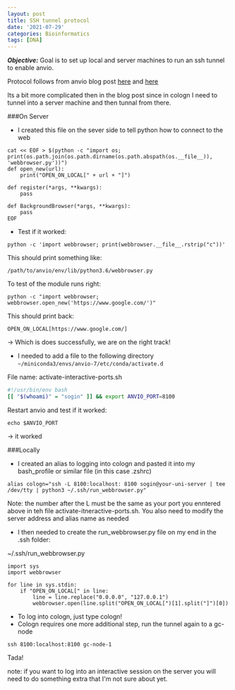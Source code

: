 ```yaml
---
layout: post
title: SSH tunnel protocol
date: '2021-07-29'
categories: Bioinformatics
tags: [DNA]
---
```



_**Objective:**_ Goal is to set up local and server machines to run an ssh tunnel to enable anvio. 

Protocol follows from anvio blog post [here](https://merenlab.org/2018/03/07/working-with-remote-interative/) and [here](https://merenlab.org/2015/11/28/visualizing-from-a-server/)

Its a bit more complicated then in the blog post since in cologn I need to tunnel into a server machine and then tunnal from there.  

###On Server

*  I created this file on the sever side to tell python how to connect to the web 

```
cat << EOF > $(python -c "import os; print(os.path.join(os.path.dirname(os.path.abspath(os.__file__)), 'webbrowser.py'))")
def open_new(url):
    print("OPEN_ON_LOCAL[" + url + "]")

def register(*args, **kwargs):
    pass

def BackgroundBrowser(*args, **kwargs):
    pass
EOF
```
* Test if it worked: 

```
python -c 'import webbrowser; print(webbrowser.__file__.rstrip("c"))'
```

This should print something like: 
```
/path/to/anvio/env/lib/python3.6/webbrowser.py
```
To test of the module runs right: 
```
python -c "import webbrowser; webbrowser.open_new('https://www.google.com/')"
```

This should print back: 
```
OPEN_ON_LOCAL[https://www.google.com/]
```
-> Which is does successfully, we are on the right track!

* I needed to add a file to the following directory
```~/miniconda3/envs/anvio-7/etc/conda/activate.d```

File name: activate-interactive-ports.sh

```bash
#!/usr/bin/env bash
[[ "$(whoami)" = "sogin" ]] && export ANVIO_PORT=8100
```
Restart anvio and test if it worked: 

```echo $ANVIO_PORT```

-> it worked

###Locally 

* I created an alias to logging into cologn and pasted it into my bash_profile or similar file (in this case .zshrc)

```
alias cologn="ssh -L 8100:localhost: 8100 sogin@your-uni-server | tee /dev/tty | python3 ~/.ssh/run_webbrowser.py"
```
Note: the number after the L must be the same as your port you enntered above in teh file activate-itneractive-ports.sh. You also need to modify the server address and alias name as needed

* I then needed to create the run_webbrowser.py file on my end in the .ssh folder:

~/.ssh/run_webbrowser.py
```
import sys
import webbrowser

for line in sys.stdin:
    if "OPEN_ON_LOCAL[" in line:
        line = line.replace("0.0.0.0", "127.0.0.1")
        webbrowser.open(line.split("OPEN_ON_LOCAL[")[1].split("]")[0])
```
* To log into cologn, just type cologn!
* Cologn requires one more additional step, run the tunnel again to a gc-node

```ssh 8100:localhost:8100 gc-node-1```

Tada! 

note: if you want to log into an interactive session on the server you will need to do something extra that I'm not sure about yet. 

